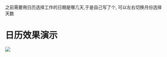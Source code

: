 之前需要用日历选择工作的日期是哪几天,于是自己写了个, 可以左右切换月份选择天数

# 日历效果演示

![](https://github.com/sntd/LDCalendarView/raw/master/Picture/LDCalendarView.gif)
